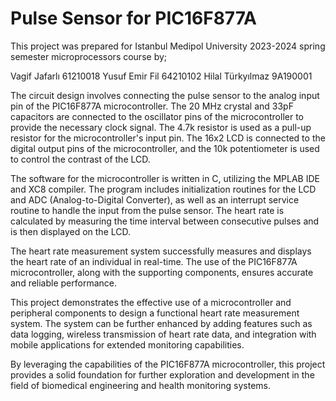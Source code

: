 # Pulse Sensor for PIC16F877A

This project was prepared for Istanbul Medipol University 2023-2024 spring semester microprocessors course by;

Vagif Jafarlı 61210018
Yusuf Emir Fil 64210102
Hilal Türkyılmaz 9A190001


The circuit design involves connecting the pulse sensor to the analog input pin of the PIC16F877A microcontroller. The 20 MHz crystal and 33pF capacitors are connected to the oscillator pins of the microcontroller to provide the necessary clock signal. The 4.7k resistor is used as a pull-up resistor for the microcontroller's input pin. The 16x2 LCD is connected to the digital output pins of the microcontroller, and the 10k potentiometer is used to control the contrast of the LCD.

The software for the microcontroller is written in C, utilizing the MPLAB IDE and XC8 compiler. The program includes initialization routines for the LCD and ADC (Analog-to-Digital Converter), as well as an interrupt service routine to handle the input from the pulse sensor. The heart rate is calculated by measuring the time interval between consecutive pulses and is then displayed on the LCD.

The heart rate measurement system successfully measures and displays the heart rate of an individual in real-time. The use of the PIC16F877A microcontroller, along with the supporting components, ensures accurate and reliable performance. 

This project demonstrates the effective use of a microcontroller and peripheral components to design a functional heart rate measurement system. The system can be further enhanced by adding features such as data logging, wireless transmission of heart rate data, and integration with mobile applications for extended monitoring capabilities.

By leveraging the capabilities of the PIC16F877A microcontroller, this project provides a solid foundation for further exploration and development in the field of biomedical engineering and health monitoring systems.
